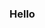 ### Hello

<!--

- 🔭 I’m currently working on broadening my skills
- 🌱 I’m currently learning new data science methods
- 📫 How to reach me: anne.z.slocock@gmail.com
- 😄 Pronouns: she/her
-->
